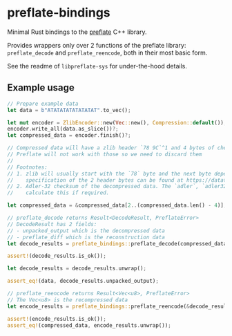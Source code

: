 # preflate-bindings

Minimal Rust bindings to the [preflate](https://github.com/deus-libri/preflate) C++ library.

Provides wrappers only over 2 functions of the preflate library: `preflate_decode` and `preflate_reencode`, both in
their most basic form.

See the readme of `libpreflate-sys` for under-the-hood details.

## Example usage

```rs
// Prepare example data
let data = b"ATATATATATATATAT".to_vec();

let mut encoder = ZlibEncoder::new(Vec::new(), Compression::default());
encoder.write_all(data.as_slice())?;
let compressed_data = encoder.finish()?;

// Compressed data will have a zlib header `78 9C`^1 and 4 bytes of checksum^2 `27 58 04 A9` at the end
// Preflate will not work with those so we need to discard them
//
// Footnotes:
// 1. zlib will usually start with the `78` byte and the next byte depends on the settings used. Exact 
//    specification of the 2 header bytes can be found at https://datatracker.ietf.org/doc/html/rfc1950
// 2. Adler-32 checksum of the decompressed data. The `adler`, `adler32` or `simd-adler32` crates can be used to 
//    calculate this if required.

let compressed_data = &compressed_data[2..(compressed_data.len() - 4)];

// preflate_decode returns Result<DecodeResult, PreflateError>
// DecodeResult has 2 fields:
// - unpacked_output which is the decompressed data
// - preflate_diff which is the reconstruction data
let decode_results = preflate_bindings::preflate_decode(compressed_data);

assert!(decode_results.is_ok());

let decode_results = decode_results.unwrap();

assert_eq!(data, decode_results.unpacked_output);

// preflate_reencode returns Result<Vec<u8>, PreflateError>
// The Vec<u8> is the recompressed data
let encode_results = preflate_bindings::preflate_reencode(&decode_results.preflate_diff, &data);

assert!(encode_results.is_ok());
assert_eq!(compressed_data, encode_results.unwrap());
```
